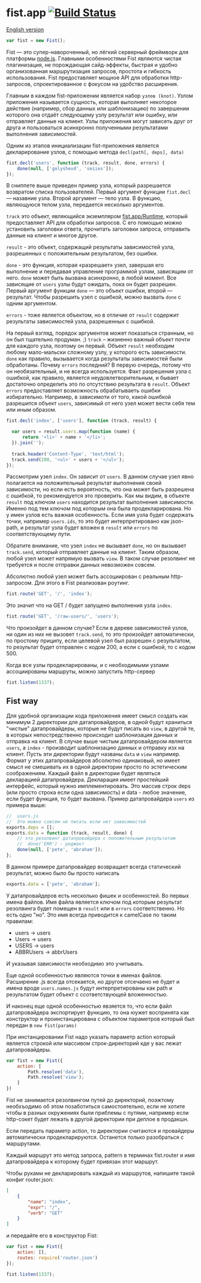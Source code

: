 fist.app [![Build Status](https://travis-ci.org/fistlabs/fist.app.png?branch=v0.2.x)](https://travis-ci.org/fistlabs/fist.app)
=========

[English version](README.en.md)

```js
var fist = new Fist();
```

Fist — это супер-навороченный, но лёгкий серверный фреймворк для платформы [node.js](http://nodejs.org/). Главными особенностями Fist являются чистая плагинизация, не порождающая сайд-эффекты, быстрая и удобно организованная маршрутизация запросов, простота и гибкость использования. Fist предоставляет мощное API для обработки http-запросов, спроектированное с фокусом на удобство расширения.

Главным в каждом fist-приложении является набор ```узлов (knot)```. Узлом приложения называется сущность, которая выполняет некоторое действие (например, сбор данных или шаблонизацию) по завершении которого она отдаёт следующему узлу результат или ошибку, или отправляет данные на клиент. Узлы приложения могут зависеть друг от друга и пользоваться асинхронно полученными результатами выполнения зависимостей.

Одним из этапов инициализации fist-приложения является декларирование узлов, с помощью метода ```decl(path[, deps], data)```

```js
fist.decl('users', function (track, result, done, errors) {
    done(null, ['golyshevd', 'seiies']);
});
```

В сниппете выше приведен пример узла, который разрешается возвратом списка пользователей. Первый аргумент функции ```fist.decl``` — назавние узла. Второй аргумент — тело узла. В функцию, являющуюся телом узла, передается несколько аргументов.

```track``` это объект, являющийся экземпляром [fist.app/Runtime](Runtime.js), который предоставляет API для обработки запросов. С его помощью можно установить заголовки ответа, прочитать заголовки запроса, отправить данные на клиент и многое другое.

```result``` - это объект, содержащий результаты зависимостей узла, разрешенных с положительным результатом, без ошибки.

```done``` - это функция, которая «разрешает» узел, завершая его выполнение и передавая управление программой узлам, зависящим от него. ```done``` может быть вызвана асинхронно, в любой момент. Все зависящие от ```users``` узлы будут ожидать, пока он будет разрешен. Первый аргумент функции ```done``` — это объект ошибки, второй — результат. Чтобы разрешить узел с ошибкой, можно вызвать ```done``` с одним аргументом.

```errors``` - тоже является объектом, но в отличие от ```result``` содержит результаты зависимостей узла, разрешенных с ошибкой.

На первый взгляд,  порядок аргументов может показаться странным, но он был тщательно продуман. ;) ```track``` – жизненно важный объект почти для каждого узла, поэтому он первый. Объект ```result``` необходим любому мало-мальски сложному узлу, у которого есть зависимости. ```done``` как правило, вызывается когда результаты зависимостей были обработаны. Почему ```errors``` последний? В первую очередь, потому что он необязательный, и не всегда используется.
Факт разрешения узла с ошибкой, как правило, является неудовлетворительным, и бывает достаточно определить это по отсутствию результата в ```result```. Объект ```errors``` предоставляет возможность обрабатываеть ошибки избирательно.
Например, в зависимоти от того, какой ошибкой разрешится объект ```users```, зависимый от него узел может вести себя тем или иным образом.

```js
fist.decl('index', ['users'], function (track, result) {

  var users = result.users.map(function (name) {
      return '<li>' + name + '</li>';
  }).join('');
  
  track.header('Content-Type', 'text/html');
  track.send(200, '<ul>' + users + '</ul>');
});

```

Рассмотрим узел ```index```. Он зависит от ```users```. В данном случае узел явно полагается на положительный результат выполнения своей зависимости, но если есть вероятность, что она может быть разрешена с ошибкой, то рекомендуется это проверить. Как мы видим, в объекте ```result``` под ключом ```users``` находится результат выполнения зависимости. Именно под тем ключом под которым она была продекларирована. Но у имен узлов есть важная особенность. Если имя узла будет содержать точки, например ```users.ids```, то это будет интерпретировано как json-path, и результат узла будет вложен в ```result``` или ```errors``` по соответствующему пути.

Обратите внимание, что узел ```index``` не вызывает ```done```, но он вызывает ```track.send```, который отправляет данные на клиент. Таким образом, любой узел может напрямую вызвать ```view```. В таком случае резолвинг не требуется и после отправки данных невозможен совсем.

Абсолютно любой узел может быть ассоциирован с реальным http-запросом. Для этого в Fist реализован роутинг.

```js
fist.route('GET', '/', 'index');
```

Это значит что на GET / будет запущено выполнения узла ```index```.

```js
fist.route('GET', '/raw-users/', 'users');
```

Что произойдет в данном случае? Если в дереве зависимостей узлов, ни один из них не вызовет ```track.send```, то это произойдет автоматически, по простому приципу, если целевой узел был разрешен с результатом, то результат будет отправлен с кодом 200, а если с ошибкой, то с кодом 500.

Когда все узлы продекларированы, и с необходимыми узлами ассоциированы маршруты, можно запустить http-сервер

```js
fist.listen(1337);
```






Fist way
---------

Для удобной организации кода приложения имеет смысл создать как минимум 2 директории для датапровайдеров, в одной будут храниться "чистые" датапровайдеры, которые не будут писать во ```view```, в другой те, в которых непостредственно происходит шаблонизация данных и отправка на клиент. В случае выше чистым датапровайдером является ```users```, а ```index``` - производит шаблонизацию данных и отправку изх на клиент.
Пусть эти директории будут названы ```data``` и ```view``` например. Формат у этих датапровайдеров абсолютно одинаковый, но имеет смысл не смешивать их в одной директории просто по эстетическим соображениям.
Каждый файл в директории будет являться декларацией датапровайдера. Декларация имеет простейший интерфейс, который нужно имплементировать. Это массив строк deps (или просто строка если одна зависимость) и data - любое значение, если будет функция, то будет вызвана. Пример датапровайдера ```users``` из примера выше:

```js
//  users.js
//  Это можно совсем не писать если нет зависимостей
exports.deps = [];
exports.data = function (track, result, done) {
    // это резолвинг датапровайдера с положительным результатом
    //  done('ERR') - реджект
    done(null, ['pete', 'abraham']);
};
```

В данном примере датапровайдер возвращает всегда статический результат, можно было бы просто написать
```js
exports.data = ['pete', 'abraham'];
```

У датапровайдеров есть несколько фишек и особенностей. Во первых имена файлов. Имя файла является ключом под которым результат резолвинга будет помещен в ```result``` или в ```errors``` соответственно. Но есть одно "но".
Это имя всегда приводится к camelCase по таким правилам:

 * users -> users
 * Users -> users
 * USERS -> users
 * ABBRUsers -> abbrUsers

И указывая зависимости необходимо это учитывать.

Еще одной особенностью являются точки в именах файлов. Расширение .js всегда отсекается, но другое отсечаено не будет и имена вроде ```users.names.js``` будут интерпретированы как path и результатом будет объект с ссответствующей вложенностью.

И наконец еще одной особенностью явзяется то, что если файл датапровайдера экспортирует функцию, то она юужет воспринята как конструктор и проинстанцирована с объектом параметров который был передан в ```new Fist(params)```

При инстанцировании Fist надо указать параметр action который является строкой или массивом строк-директорий кде у вас лежат датапровайдеры.
```js
var fist = new Fist({
    action: [
        Path.resolve('data'),
        Path.resolve('view');
    ]
})
```

Fist не занимается резолвингом путей до директорий, поэжтому необхъодимо об этом позаботиться самостоятельно, если не хотите чтобы в разных окружениях были приблемы с путями, например если http-сокет будет лежать в другой директории при деплое в продакшн.

Если передать параметр action, то директории считаются и провайдеры автоматически продекларируются. Останется только разобраться с маршрутами.

Каждый маршрут это метод запроса, pattern в терминах fist.router и имя датапровайдера к которому будет привязан этот маршрут.

Чтобы руками не декларировать каждый из маршрутов, напишите такой конфиг router.json:

```json
[
    {
        "name": "index",
        "expr": "/",
        "verb": "GET"
    }
]
```

и передайте его в конструктор Fist:

```js
var fist = new Fist({
    action: [],
    routes: require('router.json')
});

fist.listen(1337);
```
